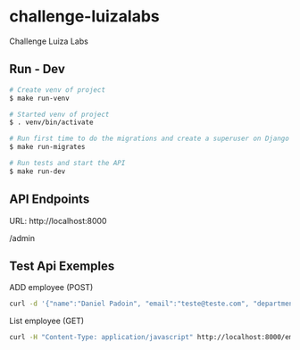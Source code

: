 # challenge-luizalabs
Challenge Luiza Labs

## Run - Dev

```bash
# Create venv of project
$ make run-venv
```

```bash
# Started venv of project
$ . venv/bin/activate
```

```bash
# Run first time to do the migrations and create a superuser on Django
$ make run-migrates
```

```bash
# Run tests and start the API
$ make run-dev
```
## API Endpoints
URL: http://localhost:8000

/admin




## Test Api Exemples
ADD employee (POST)
```bash
curl -d '{"name":"Daniel Padoin", "email":"teste@teste.com", "department":"Teste" }' -H "Content-Type: application/json" -X POST http://localhost:8000/employee/addemployee
```

List employee (GET)
```bash
curl -H "Content-Type: application/javascript" http://localhost:8000/employee/listemployees
```




